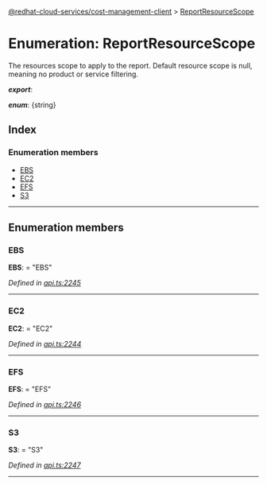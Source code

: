 [@redhat-cloud-services/cost-management-client](../README.md) > [ReportResourceScope](../enums/reportresourcescope.md)

# Enumeration: ReportResourceScope

The resources scope to apply to the report. Default resource scope is null, meaning no product or service filtering.

*__export__*: 

*__enum__*: {string}

## Index

### Enumeration members

* [EBS](reportresourcescope.md#ebs)
* [EC2](reportresourcescope.md#ec2)
* [EFS](reportresourcescope.md#efs)
* [S3](reportresourcescope.md#s3)

---

## Enumeration members

<a id="ebs"></a>

###  EBS

**EBS**:  = "EBS"

*Defined in [api.ts:2245](https://github.com/RedHatInsights/javascript-clients/blob/master/packages/cost-management/api.ts#L2245)*

___
<a id="ec2"></a>

###  EC2

**EC2**:  = "EC2"

*Defined in [api.ts:2244](https://github.com/RedHatInsights/javascript-clients/blob/master/packages/cost-management/api.ts#L2244)*

___
<a id="efs"></a>

###  EFS

**EFS**:  = "EFS"

*Defined in [api.ts:2246](https://github.com/RedHatInsights/javascript-clients/blob/master/packages/cost-management/api.ts#L2246)*

___
<a id="s3"></a>

###  S3

**S3**:  = "S3"

*Defined in [api.ts:2247](https://github.com/RedHatInsights/javascript-clients/blob/master/packages/cost-management/api.ts#L2247)*

___

